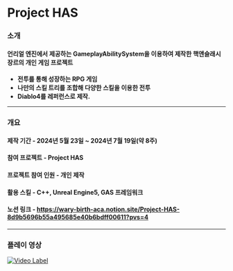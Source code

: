 # Project HAS

### 소개

#### 언리얼 엔진에서 제공하는 GameplayAbilitySystem을 이용하여 제작한 핵앤슬래시 장르의 개인 게임 프로젝트

- **전투를 통해 성장하는 RPG 게임**
- **나만의 스킬 트리를 조합해 다양한 스킬을 이용한 전투**
- **Diablo4를 레퍼런스로 제작.**
---
### 개요

#### 제작 기간 - 2024년 5월 23일 ~ 2024년 7월 19일(약 8주)

#### 참여 프로젝트 - Project HAS

#### 프로젝트 참여 인원 - 개인 제작

#### 활용 스킬 - C++, Unreal Engine5, GAS 프레임워크

#### 노션 링크 - https://wary-birth-aca.notion.site/Project-HAS-8d9b5696b55a495685e40b6bdff00611?pvs=4

---
### 플레이 영상
[![Video Label](http://img.youtube.com/vi/PiiKiwZ-IkY/0.jpg)](https://www.youtube.com/watch?v=PiiKiwZ-IkY) 
